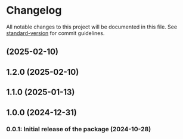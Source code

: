 # Changelog

All notable changes to this project will be documented in this file. See [standard-version](https://github.com/conventional-changelog/standard-version) for commit guidelines.

##  (2025-02-10)

## 1.2.0 (2025-02-10)

## 1.1.0 (2025-01-13)

## 1.0.0 (2024-12-31)

### 0.0.1: Initial release of the package (2024-10-28)
